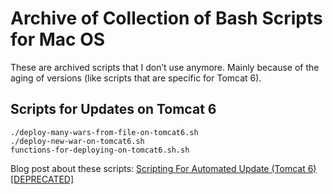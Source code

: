 # Archive of Collection of Bash Scripts for Mac OS

These are archived scripts that I don’t use anymore. Mainly because of the aging of versions (like scripts that are specific for Tomcat 6).

## Scripts for Updates on Tomcat 6
    ./deploy-many-wars-from-file-on-tomcat6.sh
    ./deploy-new-war-on-tomcat6.sh
    functions-for-deploying-on-tomcat6.sh.sh

Blog post about these scripts: [Scripting For Automated Update (Tomcat 6) [DEPRECATED]](http://ivanova-irina.blogspot.com.ee/2014/09/scripting-for-automated-update-tomcat-6.html)
